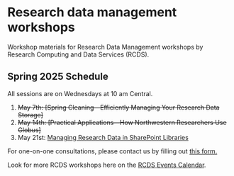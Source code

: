 # Research data management workshops
Workshop materials for Research Data Management workshops by Research Computing and Data Services (RCDS).

## Spring 2025 Schedule
All sessions are on Wednesdays at 10 am Central.
1. ~~May 7th: [Spring Cleaning—Efficiently Managing Your Research Data Storage]~~
2. ~~May 14th: [Practical Applications—How Northwestern Researchers Use Globus]~~
3. May 21st: [Managing Research Data in SharePoint Libraries](https://planitpurple.northwestern.edu/event/626619)

For one-on-one consultations, please contact us by filling out [this form.](https://services.northwestern.edu/TDClient/30/Portal/Requests/ServiceDet?ID=92)

Look for more RCDS workshops here on the [RCDS Events Calendar](https://planitpurple.northwestern.edu/calendar/4661).
